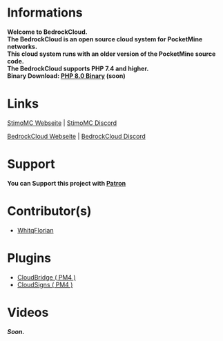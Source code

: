 # Informations
**Welcome to BedrockCloud.**<br />
**The BedrockCloud is an open source cloud system for PocketMine networks.**<br />
**This cloud system runs with an older version of the PocketMine source code.**<br />
**The BedrockCloud supports PHP 7.4 and higher.**<br />
**Binary Download: <a href="https://bedrockcloud.eu/binary/php.zip">PHP 8.0 Binary</a> (soon)**

# Links
<a href="http://StimoMC.com">StimoMC Webseite</a> |
<a href="https://discord.gg/SBp7SEfg3c">StimoMC Discord</a>

<a href="https://bedrockcloud.eu">BedrockCloud Webseite</a> |
<a href="https://discord.gg/Bmbmn9Ms3S">BedrockCloud Discord</a>

# Support
**You can Support this project with <a href="https://www.patreon.com/bedrockcloud">Patron</a>**

# Contributor(s)
* <a href="https://github.com/WhitqFlorian">WhitqFlorian</a>

# Plugins
* <a href="https://github.com/BedrockCloud/CloudBridge">CloudBridge ( PM4 )</a>
* <a href="https://github.com/BedrockCloud/CloudSigns">CloudSigns ( PM4 )</a>

# Videos
_**Soon.**_